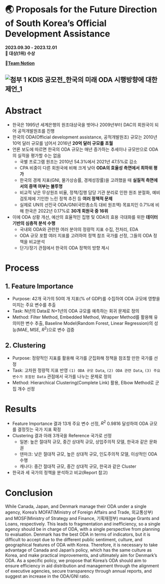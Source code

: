 # 🌏 Proposals for the Future Direction of South Korea’s Official Development Assistance
**2023.09.30 - 2023.12.01**  
**🥇 대상(1위) 수상**

📒[**Team Notion**](https://enchanted-gum-e41.notion.site/KUBIG-2023-2-Conference-Project-ad83c4aa06354c59aa12761c020ddeec?pvs=4)  

![첨부 1  KDIS 공모전_한국의 미래 ODA 시행방향에 대한 제언_1](https://github.com/KU-BIG/KUBIG_2023_FALL/assets/104672441/278abd70-e05f-4094-a12b-f6b0d730b3ab)
---
# Abstract
- 한국은 1995년 세계은행의 원조대상국을 벗어나 2009년부터 DAC의 회원국이 되어 공적개발원조를 진행
- 한국의 ODA(Official development assistance, 공적개발원조) 규모는 2010년 10억 달러 규모를 넘어서 2016년 **20억 달러 규모를 초월**
- 언론 보도에 따르면 한국의 ODA 규모는 매년 증가하는 추세이나 규모만으로 ODA의 실적을 평가할 수는 없음
  - 국별 프로그램 원조는 2010년 54.3%에서 2021년 47.5%로 감소
  - CPA 비중이 다른 회원국에 비해 크게 낮아 **ODA의 효율성 측면에서 최하위 평가**
  - 한국의 경제 지표(GNI, 물가상승률, 경제성장률)을 고려했을 때 **실질적 측면에서의 증액 여부는 불투명**
  - 비교적 낮은 무상원조 비율, 정책/집행 담당 기관 분리로 인한 원조 분절화, 예비검토제에 기인한 느린 정책 추진 등 **여러 정책적 문제**
  - 실제로 UN의 선진국 ODA/GNI(국민총소득 대비 원조액) 목표치인 0.7%에 비해 한국은 2022년 0.17%로 **30개 회원국 중 16위**
- 이에 ODA 상황 개선, 예산의 효율적인 집행 및 ODA의 효용 극대화를 위한 **데이터 기반의 심층적 분석 수행**
  - 국내외 ODA와 관련한 여러 분야의 정량적 지표 수집, 전처리, EDA
  - ODA 규모 포함 여러 지표를 고려하여 정책 참조 국가를 선정, 그들의 ODA 정책을 비교분석
  - 단기/장기 관점에서 한국의 ODA 정책의 방향 제시
# Process
## 1. Feature Importance
- Purpose: 42개 국가의 50여 개 지표(% of GDP)를 수집하여 ODA 규모에 영향을 미치는 주요 변수를 추출
- Task: N년의 Data로 N+1년의 ODA 규모를 예측하는 회귀 문제로 정의
- Method: Filter Method, Embedded Method, Wrapper Method를 활용해 유의미한 변수 추출, Baseline Model(Random Forest, Linear Regression)의 성능(MAE, MSE, $R^2$)으로 변수 검증
## 2. Clustering
- Purpose: 정량적인 지표를 활용해 국가를 군집화해 정책을 참조할 만한 국가를 선정
- Task: 고차원 정량적 지표 반영 `(1) ODA 규모 Data`, `(2) ODA 관련 Data`, `(3) 주요 변수가 포함된 Data` 관점에서 국가를 나누는 문제로 정의
- Method: Hierarchical Clustering(Complete Link) 활용, Elbow Method로 군집 개수 선정
# Results
- Feature Importance 결과 13개 주요 변수 선정, $R^2$ 0.9816 달성하여 ODA 규모를 결정짓는 국가 지표 확정 
- Clustering 결과 아래 3개국을 Reference 국가로 선정
  - 일본: 높은 절대적 규모, 중간 상대적 규모, 상업주의적 모델, 한국과 같은 문화권
  - 덴마크: 낮은 절대적 규모, 높은 상대적 규모, 인도주의적 모델, 이상적인 ODA 수행
  - 캐나다: 중간 절대적 규모, 중간 상대적 규모, 한국과 같은 Cluster
- 한국과 세 국가의 정책을 분석하고 비교(Report 참고)
# Conclusion
While Canada, Japan, and Denmark manage their ODA under a single agency, Korea’s MOFAT(Ministry of Foreign Affairs and Trade, 외교통상부) and MOSF(Ministry of Strategy and Finance, 기획재정부) manage Grants and Loans, respectively. This leads to fragmentation and inefficiency, so a single agency should be in charge of ODA, with a single perspective from planning to evaluation. Denmark has the best ODA in terms of indicators, but it is difficult to accept due to the different public sentiment, culture, and geographical features of ODA with Korea. Therefore, it is necessary to take advantage of Canada and Japan’s policy, which has the same culture as Korea, and make practical improvements, and ultimately aim for Denmark’s ODA. As a specific policy, we propose that Korea’s ODA should aim to ensure efficiency in aid distribution and management through the alignment of executive agencies, secure transparency through annual reports, and suggest an increase in the ODA/GNI ratio.
